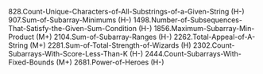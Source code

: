 828.Count-Unique-Characters-of-All-Substrings-of-a-Given-String (H-)
907.Sum-of-Subarray-Minimums (H-)
1498.Number-of-Subsequences-That-Satisfy-the-Given-Sum-Condition (H-)
1856.Maximum-Subarray-Min-Product (M+)
2104.Sum-of-Subarray-Ranges (H-)
2262.Total-Appeal-of-A-String (M+)
2281.Sum-of-Total-Strength-of-Wizards (H)
2302.Count-Subarrays-With-Score-Less-Than-K (H-)
2444.Count-Subarrays-With-Fixed-Bounds (M+)
2681.Power-of-Heroes (H-)